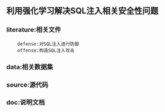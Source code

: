 ## 利用强化学习解决SQL注入相关安全性问题


### literature:相关文件
        defense:对SQL注入进行防御
        offense:构造SQL注入攻击
        
### data:相关数据集

### source:源代码

### doc:说明文档
